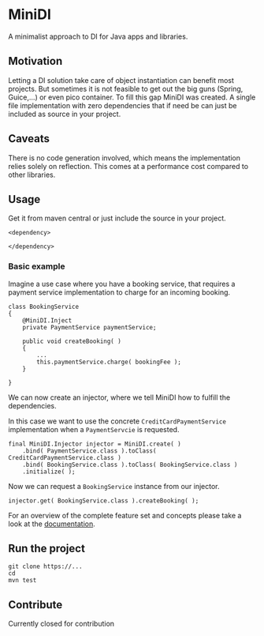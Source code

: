 # MiniDI
A minimalist approach to DI for Java apps and libraries. 

## Motivation
Letting a DI solution take care of object instantiation can benefit most projects.
But sometimes it is not feasible to get out the big guns (Spring, Guice,...) or even pico container.
To fill this gap MiniDI was created. A single file implementation with zero dependencies that if need be can just be included as source in your project.

## Caveats
There is no code generation involved, which means the implementation relies solely on reflection.
This comes at a performance cost compared to other libraries.
 
## Usage
Get it from maven central or just include the source in your project.

```
<dependency>

</dependency>
```

### Basic example
Imagine a use case where you have a booking service, that requires a payment service implementation to charge for an incoming booking.

```
class BookingService 
{
    @MiniDI.Inject
    private PaymentService paymentService;

    public void createBooking( )
    {
        ...
        this.paymentService.charge( bookingFee );
    }

}
```

We can now create an injector, where we tell MiniDI how to fulfill the dependencies.

In this case we want to use the concrete `CreditCardPaymentService` implementation when a `PaymentServcie` is requested.
```
final MiniDI.Injector injector = MiniDI.create( )
    .bind( PaymentService.class ).toClass( CreditCardPaymentService.class )
    .bind( BookingService.class ).toClass( BookingService.class )
    .initialize( );
```

Now we can request a `BookingService` instance from our injector.
```
injector.get( BookingService.class ).createBooking( );
```


For an overview of the complete feature set and concepts please take a look at the [documentation](https://andr-pash.github.io/MiniDI).

## Run the project
```
git clone https://...
cd 
mvn test
```

## Contribute
Currently closed for contribution